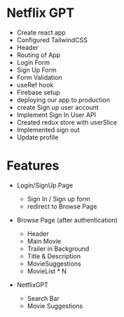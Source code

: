 # Netflix GPT

- Create react app
- Configured TailwindCSS
- Header
- Routing of App
- Login Form
- Sign Up Form
- Form Validation
- useRef hook
- Firebase setup
- deploying our app to production
- create Sign up user account
- Implement Sign In User API
- Created redux store with userSlice
- Implemented sign out
- Update profile

# Features

- Login/SignUp Page

  - Sign In / Sign up form
  - redirect to Browse Page

- Browse Page (after authentication)

  - Header
  - Main Movie
  - Trailer in Background
  - Title & Description
  - MovieSuggestions
  - MovieList \* N

- NetflixGPT

  - Search Bar
  - Movie Suggestions
